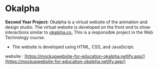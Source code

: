 # Okalpha

**Second Year Project:** Okalpha is a virtual website of the animation and design studio. The virtual website is developed on the front end to show interactions similar to [okalpha.co.](https://www.okalpha.co/) This is a responsible project in the Web Technology course.
- The website is developed using HTML, CSS, and JavaScript.

website : [https://mockupwebsite-for-education-okalpha.netlify.app/](https://mockupwebsite-for-education-okalpha.netlify.app/)
